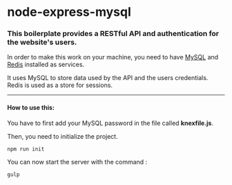 # node-express-mysql

### This boilerplate provides a RESTful API and authentication for the website's users.

In order to make this work on your machine, you need to have [MySQL](https://www.digitalocean.com/community/tutorials/how-to-install-mysql-on-ubuntu-16-04) and [Redis](https://www.digitalocean.com/community/tutorials/how-to-install-and-configure-redis-on-ubuntu-16-04) installed as services.

It uses MySQL to store data used by the API and the users credentials.
Redis is used as a store for sessions.


* * *
#### How to use this:

You have to first add your MySQL password in the file called **knexfile.js**.

Then, you need to initialize the project.
```
npm run init
```

You can now start the server with the command :
```
gulp
```



